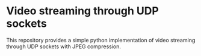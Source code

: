 # Video streaming through UDP sockets

This repository provides a simple python implementation of video streaming through UDP sockets with JPEG compression.


